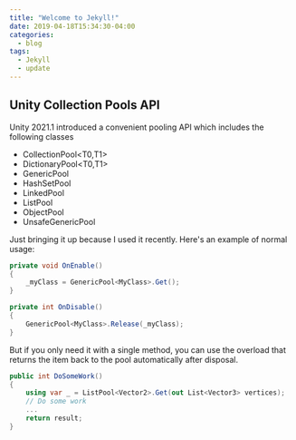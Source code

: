 ```yaml
---
title: "Welcome to Jekyll!"
date: 2019-04-18T15:34:30-04:00
categories:
  - blog
tags:
  - Jekyll
  - update
---
```


## Unity Collection Pools API

Unity 2021.1 introduced a convenient pooling API which includes the following classes

- CollectionPool<T0,T1>
- DictionaryPool<T0,T1>
- GenericPool<T0>
- HashSetPool<T0>
- LinkedPool<T0>
- ListPool<T0>
- ObjectPool<T0>
- UnsafeGenericPool<T0>

Just bringing it up because I used it recently. Here's an example of normal usage:

```csharp
private void OnEnable()
{
    _myClass = GenericPool<MyClass>.Get();
}

private int OnDisable()
{
    GenericPool<MyClass>.Release(_myClass);
}
```

But if you only need it with a single method, you can use the overload that returns the item back to the pool automatically after disposal.

```csharp
public int DoSomeWork()
{
    using var _ = ListPool<Vector2>.Get(out List<Vector3> vertices);
    // Do some work
    ...
    return result;
}
```
